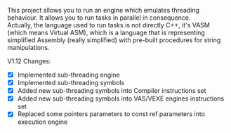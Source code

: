 This project allows you to run an engine which emulates threading behaviour. It allows you to run tasks in parallel in consequence.  
Actually, the language used to run tasks is not directly C++, it's VASM (which means Virtual ASM), which is a language that is representing
simplified Assembly (really simplified) with pre-built procedures for string manipulations.

V1.12 Changes:
- [x] Implemented sub-threading engine
- [x] Implemented sub-threading symbols
- [x] Added new sub-threading symbols into Compiler instructions set
- [x] Added new sub-threading symbols into VAS/VEXE engines instructions set
- [x] Replaced some pointers parameters to const ref parameters into execution engine